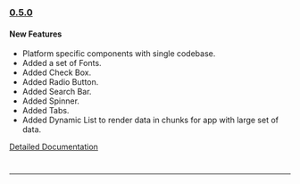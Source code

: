 ### [0.5.0](https://github.com/GeekyAnts/NativeBase/releases/tag/v0.5.0)

#### New Features

* Platform specific components with single codebase.
* Added a set of Fonts.
* Added Check Box.
* Added Radio Button.
* Added Search Bar.
* Added Spinner.
* Added Tabs.
* Added Dynamic List to render data in chunks for app with large set of data.

[Detailed Documentation](https://nativebase.io/docs/v0.5.0/)

<hr style="margin-top: 40px">
